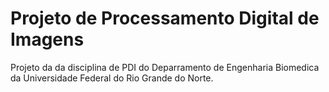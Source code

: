 # Projeto de Processamento Digital de Imagens

Projeto da da disciplina de PDI do Deparramento de Engenharia Biomedica da Universidade Federal do Rio Grande do Norte.